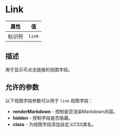 # Link

| 属性 | 值 |
|------|----|
| 标识符 | `link` |

## 描述

用于显示可点击链接的视图字段。

## 允许的参数

以下视图字段参数可以用于 `link` 视图字段：

- **renderMarkdown** - 控制是否渲染Markdown内容。
- **hidden** - 控制字段是否隐藏。
- **class** - 为视图字段添加自定义CSS类名。
